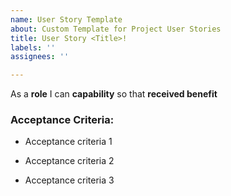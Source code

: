 ```yaml
---
name: User Story Template
about: Custom Template for Project User Stories
title: User Story <Title>!
labels: ''
assignees: ''

---
```


As a **role** I can **capability** so that **received benefit**

### Acceptance Criteria:

- Acceptance criteria 1

- Acceptance criteria 2

- Acceptance criteria 3
